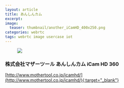 ```yaml
---
layout: article
title: あんしんカム
excerpt: 
image:
  teaser: thumbnail/another_iCamHD_400x250.png
categories: webrtc
tags: webrtc image usercase iot
---
```


<figure>
	<a href="http://www.mothertool.co.jp/icamhd/" target="_blank"><img src="{{ site.url | replace_first: 'http://', '//' | replace_first: 'https://', '//' }}{{ site.baseurl }}/images/pages/iCamHD.png"></a>
</figure>


### 株式会社マザーツール あんしんカム iCam HD 360  

[http://www.mothertool.co.jp/icamhd/](http://www.mothertool.co.jp/icamhd/){:target="_blank"}
